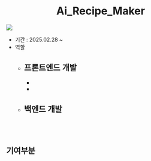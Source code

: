 <h1 align="center">Ai_Recipe_Maker</h1>
<img src="https://i.imgur.com/n7ZNgpj.png"/>

- 기간 : 2025.02.28 ~
- 역할
  * 프론트엔드 개발</br>
     - 
     - 
     - 
       
  * 백엔드 개발</br>
     - 
   


</br></br>

## 기여부분
